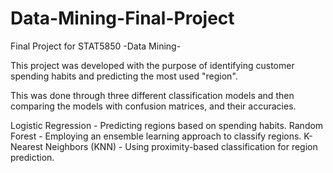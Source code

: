 # Data-Mining-Final-Project
Final Project for STAT5850 -Data Mining-


This project was developed with the purpose of identifying customer spending habits and predicting the most used "region".

This was done through three different classification models and then comparing the models with confusion matrices, and their accuracies.

Logistic Regression - Predicting regions based on spending habits.
Random Forest - Employing an ensemble learning approach to classify regions.
K-Nearest Neighbors (KNN) - Using proximity-based classification for region prediction.

